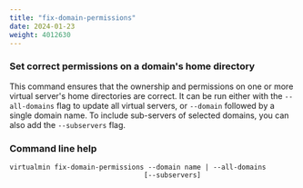 ```yaml
---
title: "fix-domain-permissions"
date: 2024-01-23
weight: 4012630
---
```


### Set correct permissions on a domain's home directory

This command ensures that the ownership and permissions on one or more virtual server's home directories are correct. It can be run either with the `--all-domains` flag to update all virtual servers, or `--domain` followed by a single domain name. To include sub-servers of selected domains, you can also add the `--subservers` flag.

### Command line help

```text
virtualmin fix-domain-permissions --domain name | --all-domains
                                 [--subservers]
```
